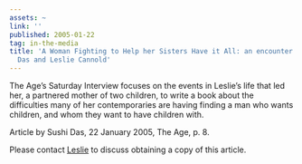 ```yaml
---
assets: ~
link: ''
published: 2005-01-22
tag: in-the-media
title: 'A Woman Fighting to Help her Sisters Have it All: an encounter between   Sushi
  Das and Leslie Cannold'
---
```

The Age’s Saturday Interview focuses on the events in Leslie’s life that
led her, a partnered mother of two children, to write a book about the
difficulties many of her contemporaries are having finding a man who
wants children, and whom they want to have children with.
  
Article by Sushi Das, 22 January 2005, The Age, p. 8.
  
Please contact [Leslie](mailto:leslie@cannold.com) to discuss obtaining
a copy of this article.